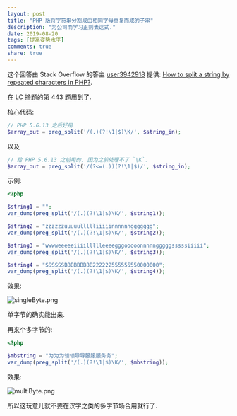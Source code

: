 ```yaml
---
layout: post
title: "PHP 版将字符串分割成由相同字母重复而成的子串"
description: "为公司而学习正则表达式."
date: 2019-08-20
tags: [提高姿势水平]
comments: true
share: true
---
```



这个回答由 Stack Overflow 的答主 [user3942918](https://stackoverflow.com/users/3942918/user3942918) 提供: [How to split a string by repeated characters in PHP?](https://stackoverflow.com/a/33197074/11457285).


在 LC 撸题的第 443 题用到了.

核心代码:

```php
// PHP 5.6.13 之后好用
$array_out = preg_split('/(.)(?!\1|$)\K/', $string_in);
```

以及

```php
// 给 PHP 5.6.13 之前用的. 因为之前处理不了 `\K`.
$array_out = preg_split('/(?<=(.))(?!\1|$)/', $string_in);
```

示例:

```php
<?php

$string1 = "";
var_dump(preg_split('/(.)(?!\1|$)\K/', $string1));

$string2 = "zzzzzzuuuuullllliiiiinnnnnnggggggg";
var_dump(preg_split('/(.)(?!\1|$)\K/', $string2));

$string3 = "wwwweeeeeiiiillllleeeegggooooonnnnngggggsssssiiiii";
var_dump(preg_split('/(.)(?!\1|$)\K/', $string3));

$string4 = "SSSSSSBBBBBBBBB222222555555550000000";
var_dump(preg_split('/(.)(?!\1|$)\K/', $string4));

```


效果:

![singleByte.png](https://i.loli.net/2019/08/20/qlI3u4516zCb7kj.png)

单字节的确实能出来.


再来个多字节的:

```php
<?php

$mbstring = "为为为领领导导服服服务务";
var_dump(preg_split('/(.)(?!\1|$)\K/', $mbstring));

```

效果:

![multiByte.png](https://i.loli.net/2019/08/20/JWjixN4rgLUCpzl.png)


所以这玩意儿就不要在汉字之类的多字节场合用就行了.